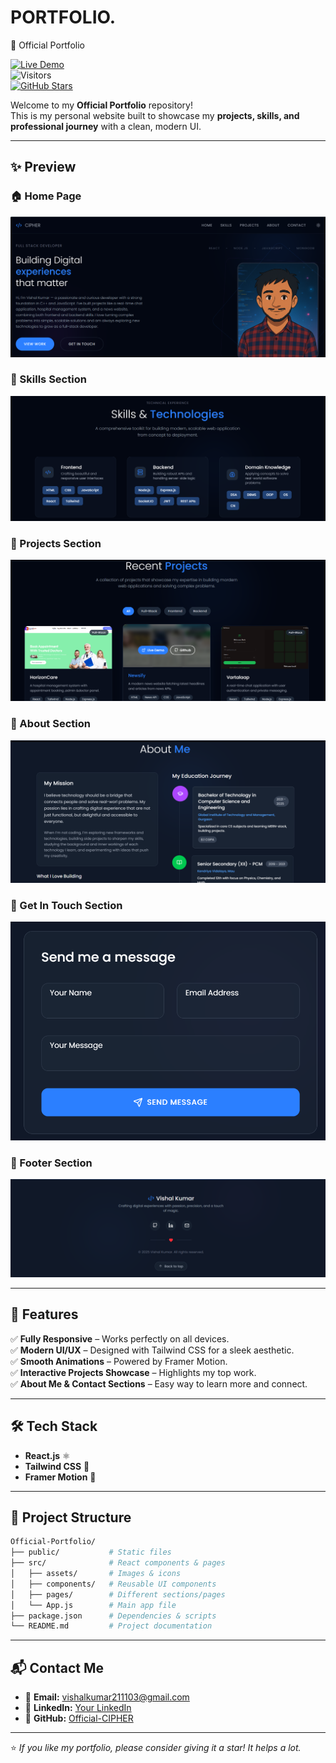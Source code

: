 # PORTFOLIO.

🌟 Official Portfolio  

[![Live Demo](https://img.shields.io/badge/Live%20Portfolio-Click%20Here-brightgreen?style=for-the-badge)](https://vishalkumar-cipher.netlify.app/)  
![Visitors](https://visitor-badge.laobi.icu/badge?page_id=Official-CIPHER.Official-Portfolio)  
[![GitHub Stars](https://img.shields.io/github/stars/Official-CIPHER/Official-Portfolio?style=for-the-badge)](https://github.com/Official-CIPHER/Official-Portfolio/stargazers)  

Welcome to my **Official Portfolio** repository!  
This is my personal website built to showcase my **projects, skills, and professional journey** with a clean, modern UI.  

---

## ✨ Preview  

### 🏠 Home Page  
![Home Preview](src/assets/home.png)  

### 💼 Skills Section  
![Skills Preview](src/assets/skills.png) 

### 💼 Projects Section  
![Projects Preview](src/assets/projects.png)  
### 💼 About Section  
![About Preview](src/assets/about.png)  
### 💼 Get In Touch Section  
![Get Preview](src/assets/GetInTouch.png)  
### 💼 Footer Section  
![Footer Preview](src/assets/footer.png)  

---

## 🚀 Features  

✅ **Fully Responsive** – Works perfectly on all devices.  
✅ **Modern UI/UX** – Designed with Tailwind CSS for a sleek aesthetic.  
✅ **Smooth Animations** – Powered by Framer Motion.  
✅ **Interactive Projects Showcase** – Highlights my top work.  
✅ **About Me & Contact Sections** – Easy way to learn more and connect.  

---

## 🛠 Tech Stack  

- **React.js** ⚛️  
- **Tailwind CSS** 🎨  
- **Framer Motion** 🎥  

---

## 📂 Project Structure  

```bash
Official-Portfolio/
├── public/           # Static files
├── src/              # React components & pages
│   ├── assets/       # Images & icons
│   ├── components/   # Reusable UI components
│   ├── pages/        # Different sections/pages
│   └── App.js        # Main app file
├── package.json      # Dependencies & scripts
└── README.md         # Project documentation
```

---
<!-- 
## 📊 GitHub Stats  

![GitHub Stats](https://github-readme-stats.vercel.app/api?username=Official-CIPHER&show_icons=true&theme=tokyonight)  
![Top Languages](https://github-readme-stats.vercel.app/api/top-langs/?username=Official-CIPHER&layout=compact&theme=tokyonight)  

--- -->

## 📬 Contact Me  

- 📧 **Email:** vishalkumar211103@gmail.com  
- 💼 **LinkedIn:** [Your LinkedIn](https://www.linkedin.com/in/vishal-kumar-vk70/)  
- 🐙 **GitHub:** [Official-CIPHER](https://github.com/Official-CIPHER)  

---

⭐ *If you like my portfolio, please consider giving it a star! It helps a lot.*  



